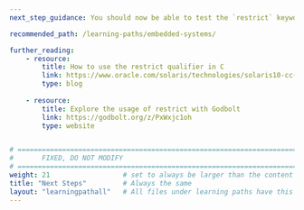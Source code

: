 ```yaml
---
next_step_guidance: You should now be able to test the `restrict` keyword in your own code. Why not explore these other embedded software learning paths.

recommended_path: /learning-paths/embedded-systems/

further_reading:
    - resource:
        title: How to use the restrict qualifier in C
        link: https://www.oracle.com/solaris/technologies/solaris10-cc-restrict.html
        type: blog
       
    - resource:
        title: Explore the usage of restrict with Godbolt
        link: https://godbolt.org/z/PxWxjc1oh
        type: website


# ================================================================================
#       FIXED, DO NOT MODIFY
# ================================================================================
weight: 21                  # set to always be larger than the content in this path, and one more than 'review'
title: "Next Steps"         # Always the same
layout: "learningpathall"   # All files under learning paths have this same wrapper
---
```

